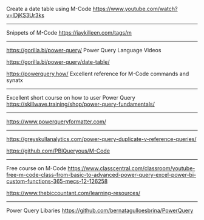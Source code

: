 
Create a date table using M-Code
https://www.youtube.com/watch?v=lDjKS3Ur3ks

---

Snippets of M-Code
https://jaykilleen.com/tags/m

---

https://gorilla.bi/power-query/
Power Query Language Videos 

https://gorilla.bi/power-query/date-table/

https://powerquery.how/
Excellent reference for M-Code commands and synatx

---

Excellent short course on how to user Power Query
https://skillwave.training/shop/power-query-fundamentals/

---

https://www.powerqueryformatter.com/

---
https://greyskullanalytics.com/power-query-duplicate-v-reference-queries/

https://github.com/PBIQueryous/M-Code

---
Free course on M-Code
https://www.classcentral.com/classroom/youtube-free-m-code-class-from-basic-to-advanced-power-query-excel-power-bi-custom-functions-365-mecs-12-126258


https://www.thebiccountant.com/learning-resources/


---
Power Query Libaries
https://github.com/bernatagulloesbrina/PowerQuery